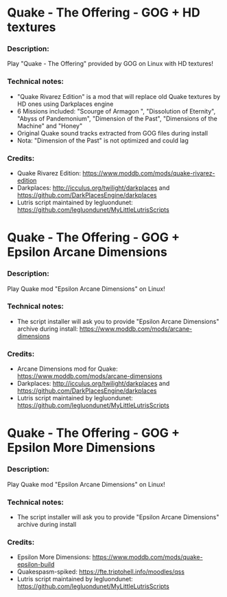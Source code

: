 # Quake - The Offering - GOG + HD textures
### Description:
Play "Quake - The Offering" provided by GOG on Linux with HD textures!
### Technical notes:
- "Quake Rivarez Edition" is a mod that will replace old Quake textures by HD ones using Darkplaces engine
- 6 Missions included: "Scourge of Armagon ", "Dissolution of Eternity", "Abyss of Pandemonium", "Dimension of the Past", "Dimensions of the Machine" and "Honey"
- Original Quake sound tracks extracted from GOG files during install
- Nota: "Dimension of the Past" is not optimized and could lag
### Credits:
- Quake Rivarez Edition: https://www.moddb.com/mods/quake-rivarez-edition
- Darkplaces: http://icculus.org/twilight/darkplaces and https://github.com/DarkPlacesEngine/darkplaces
- Lutris script maintained by legluondunet: https://github.com/legluondunet/MyLittleLutrisScripts


# Quake - The Offering - GOG + Epsilon Arcane Dimensions
### Description:
Play Quake mod "Epsilon Arcane Dimensions" on Linux!
### Technical notes:
- The script installer will ask you to provide "Epsilon Arcane Dimensions" archive during install: https://www.moddb.com/mods/arcane-dimensions
### Credits:
- Arcane Dimensions mod for Quake: https://www.moddb.com/mods/arcane-dimensions
- Darkplaces: http://icculus.org/twilight/darkplaces and https://github.com/DarkPlacesEngine/darkplaces
- Lutris script maintained by legluondunet: https://github.com/legluondunet/MyLittleLutrisScripts


# Quake - The Offering - GOG + Epsilon More Dimensions
### Description:
Play Quake mod "Epsilon Arcane Dimensions" on Linux!
### Technical notes:
- The script installer will ask you to provide "Epsilon Arcane Dimensions" archive during install
### Credits:
- Epsilon More Dimensions: https://www.moddb.com/mods/quake-epsilon-build
- Quakespasm-spiked: https://fte.triptohell.info/moodles/qss
- Lutris script maintained by legluondunet: https://github.com/legluondunet/MyLittleLutrisScripts
